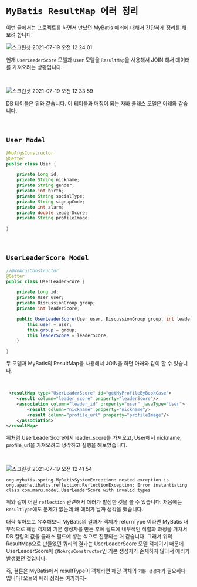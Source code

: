 # `MyBatis ResultMap 에러 정리`

이번 글에서는 프로젝트를 하면서 만났던 MyBatis 에러에 대해서 간단하게 정리를 해보려 합니다. 

![스크린샷 2021-07-19 오전 12 24 01](https://user-images.githubusercontent.com/45676906/126072846-71432d7b-815d-4d19-9748-0dee9c9d323f.png)

현재 `UserLeaderScore` 모델과 `User` 모델을 `ResultMap`을 사용해서 JOIN 해서 데이터를 가져오려는 상황입니다. 

<br>

![스크린샷 2021-07-19 오전 12 33 59](https://user-images.githubusercontent.com/45676906/126073155-bc996705-f13a-4b8f-9e74-f32b4e849c52.png)

DB 테이블은 위와 같습니다. 이 테이블과 매칭이 되는 자바 클래스 모델은 아래와 같습니다. 

<br>

## `User Model`

```java
@NoArgsConstructor
@Getter
public class User {

    private Long id;
    private String nickname;
    private String gender;
    private int birth;
    private String socialType;
    private String signupCode;
    private int alarm;
    private double leaderScore;
    private String profileImage;
    
}
```

<br> 

## `UserLeaderScore Model`

```java
//@NoArgsConstructor
@Getter
public class UserLeaderScore {

    private Long id;
    private User user;
    private DiscussionGroup group;
    private int leaderScore;

    public UserLeaderScore(User user, DiscussionGroup group, int leaderScore) {
        this.user = user;
        this.group = group;
        this.leaderScore = leaderScore;
    }

}
```

두 모델과 MyBatis의 ResultMap을 사용해서 JOIN을 하면 아래와 같이 할 수 있습니다. 

<br>

```xml
 <resultMap type="UserLeaderScore" id="getMyProfileByBookCase">
    <result column="leader_score" property="leaderScore"/>
    <association column="leader_id" property="user" javaType="User">
        <result column="nickname" property="nickname"/>
        <result column="profile_url" property="profileImage"/>
    </association>
</resultMap>
```

위처럼 UserLeaderScore에서 leader_score를 가져오고, User에서 nickname, profile_url을 가져오려고 생각하고 실행을 해보았습니다. 

<br>

![스크린샷 2021-07-19 오전 12 41 54](https://user-images.githubusercontent.com/45676906/126073428-b5f3e0c3-bdce-449e-8d21-240f5c01c7c5.png)

```
org.mybatis.spring.MyBatisSystemException: nested exception is org.apache.ibatis.reflection.ReflectionException: Error instantiating class com.maru.model.UserLeaderScore with invalid types
```

위와 같이 어떤 `reflection` 관련해서 에러가 발생한 것을 볼 수 있습니다. 처음에는 `ResultType`에도 문제가 없는데 왜 에러가 날까 생각을 했습니다.

대략 찾아보고 유추해보니 MyBatis의 결과가 객체가 returnType 이라면 MyBatis 내부적으로 해당 객체의 기본 생성자를 만든 후에 필드에 내부적인 직렬화 과정을 거쳐서 DB 컬럼의 값을 클래스 필드에 넣는 식으로 진행되는 거 같습니다.
그래서 위의 ResultMap으로 만들었던 쿼리의 결과는 UserLeaderScore 모델 객체이기 때문에 UserLeaderScore에 `@NoArgsConstructor`인 기본 생성자가 존재하지 않아서 에러가 발생했던 것입니다.

즉, 결론은 MyBatis에서 resultType이 객체라면 해당 객체의 `기본 생성자`가 필요하다 입니다! 오늘의 에러 정리는 여기까지~ 
